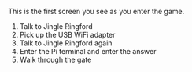 This is the first screen you see as you enter the game.

1. Talk to Jingle Ringford
2. Pick up the USB WiFi adapter
3. Talk to Jingle Ringford again
4. Enter the Pi terminal and enter the answer
5. Walk through the gate
